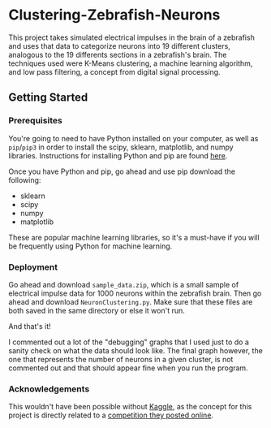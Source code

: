 # Clustering-Zebrafish-Neurons

This project takes simulated electrical impulses in the brain of a zebrafish and uses that data to categorize neurons into 19 different clusters, analogous to the 19 differents sections in a zebrafish's brain. The techniques used were K-Means clustering, a machine learning algorithm, and low pass filtering, a concept from digital signal processing. 

## Getting Started

### Prerequisites

You're going to need to have Python installed on your computer, as well as ```pip```/```pip3``` in order to install the scipy, sklearn, matplotlib, and numpy libraries. Instructions for installing Python and pip are found [here](https://github.com/BurntSushi/nfldb/wiki/Python-&-pip-Windows-installation).

Once you have Python and pip, go ahead and use pip download the following:

* sklearn
* scipy
* numpy
* matplotlib

These are popular machine learning libraries, so it's a must-have if you will be frequently using Python for machine learning. 

### Deployment

Go ahead and download ```sample_data.zip```, which is a small sample of electrical impulse data for 1000 neurons within the zebrafish brain. Then go ahead and download ```NeuronClustering.py```. Make sure that these files are both saved in the same directory or else it won't run.

And that's it! 

I commented out a lot of the "debugging" graphs that I used just to do a sanity check on what the data should look like. The final graph however, the one that represents the number of neurons in a given cluster, is not commented out and that should appear fine when you run the program. 

### Acknowledgements 

This wouldn't have been possible without [Kaggle](https://www.kaggle.com/), as the concept for this project is directly related to a [competition they posted online](https://www.kaggle.com/c/connectomics). 
